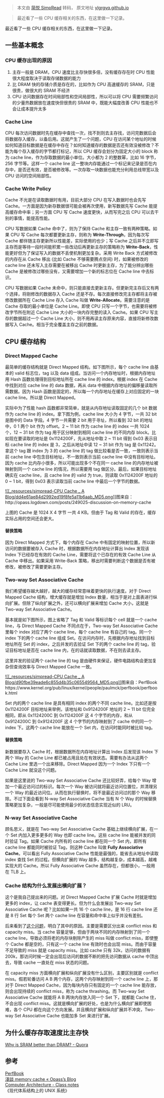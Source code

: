 > 本文由 [简悦 SimpRead](http://ksria.com/simpread/) 转码， 原文地址 [ylgrgyq.github.io](https://ylgrgyq.github.io/2018/01/15/cache-structure/)

> 最近看了一些 CPU 缓存相关的东西，在这里做一下记录。

最近看了一些 CPU 缓存相关的东西，在这里做一下记录。

[](#一些基本概念 "一些基本概念")一些基本概念
--------------------------

### [](#CPU-缓存出现的原因 "CPU 缓存出现的原因")CPU 缓存出现的原因

1.  主存一般是 DRAM，CPU 速度比主存快很多倍，没有缓存存在时 CPU 性能很大程度取决于读取存储数据的能力
2.  比 DRAM 快的存储介质是存在的，比如作为 CPU 高速缓存的 SRAM，只是很贵，做很大的 SRAM 不经济
3.  CPU 访问数据存在时间局部性和空间局部性，所以可以将 CPU 需要频繁访问的少量热数据放在速度快但很贵的 SRAM 中，既能大幅度改善 CPU 性能也不会让成本提升太多

### [](#Cache-Line "Cache Line")Cache Line

CPU 每次访问数据时先在缓存中查找一次，找不到则去主存找，访问完数据后会将数据存入缓存，以备后用。这就产生了一个问题，CPU 在访问某个地址的时候如何知道目标数据是在缓存中存在？如何知道缓存的数据是否还有效没被修改？不能为每个存入缓存的字节都打标记，所以 CPU 缓存会划分为固定大小的 block 称为 cache line，作为存取数据的最小单位。大小都为 2 的整数幂，比如 16 字节，256 字节等。这样一个 cache line 这一整块内存能通过一个标记来记录是否在内存中，是否还有效，是否被修改等。一次存取一块数据也能充分利用总线带宽以及 CPU 访问的空间局部性。

### [](#Cache-Write-Policy "Cache Write Policy")Cache Write Policy

Cache 不光是在读取数据时有用，目前大部分 CPU 在写入数据时也会先写 Cache。一方面是因为新存数据很可能会被再次使用，新写数据先写 Cache 能提高缓存命中率；另一方面 CPU 写 Cache 速度更快，从而写完之后 CPU 可以去干别的事情，能提高性能。

CPU 写数据如果 Cache 命中了，则为了保持 Cache 和主存一致有两种策略。如果 CPU 写 Cache 每次都要更新主存，则称为 **Write-Through**，因为每次写 Cache 都伴随主存更新所以性能差，实际使用的也少；写 Cache 之后并不立即写主存而是等待一段时间能积累一些改动后再更新主存的策略称为 **Write-Back**，性能更好但为了保证写入的数据不丢使机制更加复杂。采用 Write Back 方式被修改的内存在从 Cache 移出 (比如 Cache 不够需要腾点空间) 时，如果被修改的 cache line 还未写入主存需要在被移出 Cache 时更新主存，为了能分辨出哪些 Cache 是被修改过哪些没有，又需要增加一个新的标志位在 Cache line 中去标识。

CPU 写数据如果 Cache 未命中，则只能直接去更新主存。但更新完主存后又有两个选择，将刚修改的数据存入 Cache 还是不存。每次直接修改完主存都将主存被修改数据所在 Cache Line 存入 Cache 叫做 **Write-Allocate**。需要注意的是 Cache 存取的最小单位是 Cache Line。即使 CPU 只写一个字节，也需要将被修改字节所在附近 Cache Line 大小的一块内存完整的读入 Cache。如果 CPU 写主存的数据超过一个 Cache Line 大小，则不用再读主存原来内容，直接将新修改数据写入 Cache。相当于完全覆盖主存之前的数据。

[](#CPU-缓存结构 "CPU 缓存结构")CPU 缓存结构
--------------------------------

### [](#Direct-Mapped-Cache "Direct Mapped Cache")Direct Mapped Cache

最简单的缓存结构就是 Direct Mapped 结构。如下图所示，每个 cache line 由基本的 valid 标志位，tag 以及 data 组成。当访问一个内存地址时，根据内存地址用 Hash 函数处理得到目标地址所在 cache line 的 index。根据 index 在 Cache 中找到对应 cache line 的 data 数据，再从 data 中根据内存地址的偏移量读取所需数据。因为 Hash 函数是固定的，所以每一个内存地址在缓存上对应固定的一块 cache line。所以是 Direct Mapped。

实际中为了性能 hash 函数都非常简单，就是从内存地址读取固定的几个 bit 数据作为 cache line 的 index。拿下图为例，cache line 大小为 4 字节，一共 32 bit 是图中的 Data 字段。4 字节一共需要 2 bit 用于寻址，所以看到 32 bit 的地址中，0 1 两个 bit 作为 offset。2 ~ 11 bit 作为 cache line 的 index 一共 1024 个，12 ~ 31 bit 作为 tag 用于区分映射到相同 cache line 的不同内存 block。比如现在要读取的地址是 0x1124200F，先从地址中取 2 ~ 11 bit 得到 0x03 表示目标 cache line 的 index 是 3，之后从地址中读 12 ~ 31 bit 作为 tag 是 0x11242。拿这个 tag 跟 index 为 3 的 cache line 的 tag 做比较看是否一致，一致则表示当前 cache line 中包含目标地址，不一致则表示当前 cache line 中没有目标地址。因为 cache 比内存小很多，所以可能出现多个不在同一 cache line 的内存地址被映射到同一个 cache line 的情况，所以需要用 tag 做区分。最后，如果目标地址确实在 cache line，且 cache line 的 valid 为 true，则读取 0x1124200F 地址的 0 ~ 1 bit，得到 0x03 表示读取当前 cache line 中最后一个字节的数据。

[![[_resources/simpread-CPU Cache _ A Blog/dd4e61ae84d2992ed19f8fe5a11b6aab_MD5.png]]](https://ylgrgyq.github.io/2018/01/15/cache-structure/direct-mapped.png "图来自：http://opass.logdown.com/posts/249025-discussion-on-memory-cache")图来自：http://opass.logdown.com/posts/249025-discussion-on-memory-cache

上图的 Cache 是 1024 X 4 字节 一共 4 KB。但由于 Tag 和 Valid 的存在，缓存实际占用的空间还会更大。

#### [](#替换策略 "替换策略")替换策略

因为 Direct Mapped 方式下，每个内存在 Cache 中有固定的映射位置，所以新访问的数据要被存入 Cache 时，根据数据所在内存地址计算出 Index 发现该 Index 下已经存在有效的 Cache Line，需要将这个已存在的有效 Cache Line 从 Cache 中移出。如果采用 Write-Back 策略，移出时需要判断这个数据是否有被修改，被修改了需要更新主存。

### [](#Two-way-Set-Associative-Cache "Two-way Set Associative Cache")Two-way Set Associative Cache

我们希望缓存越大越好，越大的缓存经常意味着更快的执行速度。对于 Direct Mapped Cache 结构，增大缓存就是增加 Index 数量，相当于是对上面表进行纵向扩展。但除了纵向扩展之外，还可以横向扩展来增加 Cache 大小，这就是 Two-way Set Associative Cache。

基本就是如下图所示，图上省略了 Tag 和 Valid 等标识每个 cell 就是一个 cache line，与 Direct Mapped Cache 不同点在于，Two-way Set Associative Cache 里每个 index 对应了两个 cache line，每个 cache line 有自己的 tag。同一个 index 下的两个 cache line 组成 Set。在访问内存时，先根据内存地址找到目标地址所在 Set 的 index，之后并发的去验证 Set 下的两个 cache line 的 tag，验证目标地址是否在 cache line 内，在的话就读取数据，不在则去读主存。

这里并发的验证两个 cache line 的 tag 是由硬件来保证，硬件电路结构会更加复杂但查询效率与 Direct Mapped Cache 一致。

[![[_resources/simpread-CPU Cache _ A Blog/d90fbe39eade6c855d4b35c065549564_MD5.png]]](https://ylgrgyq.github.io/2018/01/15/cache-structure/two-way.png "图来自：PerfBook https://www.kernel.org/pub/linux/kernel/people/paulmck/perfbook/perfbook.html")图来自：PerfBook https://www.kernel.org/pub/linux/kernel/people/paulmck/perfbook/perfbook.html

Set 内的两个 cache line 是具有相同 index 的两个不同 cache line。比如还是按 0x1124200F 目标地址来举例，该地址和 0x9124200F 地址的 2 ~ 11 bit 位完全相同，即从 0x1124200C 到 0x1124200F 这 4 个字节的内存，和从 0x9124200C 到 0x9124200F 这 4 个字节的内存映射到了 cache 中的同一个 index 下。这两个 cache line 能放在一个 Set 内，在访问时能同时被比较 tag。

#### [](#替换策略-1 "替换策略")替换策略

新数据要存入 Cache 时，根据数据所在内存地址计算出 Index 后发现该 Index 下两个 Way 的 Cache Line 都已被占用且处在有效状态。需要有办法从这两个 Cache Line 里选一个出来移除。Direct Mapped 因为一个 Index 下只有一个 Cache Line 就没这个问题。

如果是这里说的 Two-way Set Associative Cache 还比较好弄，给每个 Way 增加一个最近访问过的标识。每次一个 Way 被访问就将最近访问位置位，并清理另一个 Way 的最近访问位。从而在执行替换时，将不是最近访问过的那个 Way 移除。不过下面会看到 N-way Set Associative Cache 当有 N 个 Way 的时候替换策略更加复杂，一般是尽可能使用最少的状态信息实现近似的 LRU。

### [](#N-way-Set-Associative-Cache "N-way Set Associative Cache")N-way Set Associative Cache

顾名思义，就是在 Two-way Set Associative Cache 基础上继续横向扩展，在一个 Set 内加入更多更多的 Way 也即 cache line。这些 cache line 能被并发的同时验证 Tag。如果 Cache 内所有的 cache line 都在同一个 Set 内，即所有 cache line 都能同时被验证 Tag，则这种 Cache 叫做 **Fully Associative Cache**。可以看出 Fully Associative Cache 性能是最强的，能省去从地址中读取 index 查找 Set 的过程。但横向扩展的 Way 越多，结构越复杂，成本越高，越难实现大的 Cache。所以 Fully Associative Cache 虽然存在，但都很小，一般用在 TLB 上。

### [](#Cache-结构为什么发展出横向扩展？ "Cache 结构为什么发展出横向扩展？")Cache 结构为什么发展出横向扩展？

这个是我自己提出来的问题。对 Direct Mapped Cache 扩展 Cache 时就是增加更多的 index，让 cache 表变得更长。但为什么会发展出 Two-way Set Associative Cache 呢？比如如果一共 16 个 cache line，是 16 行 cache line 还是 8 行 Set 每个 Set 两个 cache line 在容量和命中率上似乎并没有差别。

后来看到了[这个问题](https://stackoverflow.com/questions/33314115/whats-the-difference-between-conflict-miss-and-capacity-miss)，明白了其中的原因。主要是需要区分出来 conflict miss 和 capacity miss。当 cache 容量足够，但由于两块不同的内存映射到了同一个 cache line，导致必须将老的内存块剔除产生的 miss 叫做 conflict miss，即使整个 Cache 都是空的，只有这一个 cache line 有效时也会出现 miss。而由于容量不足导致的 miss 就是 capacity miss。比如 cache 只有 32k，访问的数据有 200k，那访问时候一定会出现后访问的数据不断的把先访问数据从 cache 中顶出去，导致 cache 一直处在 miss 状态的问题。

在 capacity miss 方面横向扩展和纵向扩展没有什么区别，主要区别就是 conflict miss。假若轮番访问 A B 两个内存，这两个内存映射到同一个 cache line 上，那对于 Direct Mapped Cache，因为每块内存只有固定的一个 cache line 能存放，则会出现持续的 conflict miss，称为 cache thrashing。而 Two-way Set Associative Cache 就能将 A B 两块内存放入同一个 Set 下，就都能 Cache 住，不会出现 conflict miss。这就是横向扩展的好处，也是为什么横向扩展即使困难，各个 CPU 都在向这个方向发展。并且横向扩展和纵向扩展并不冲突，Two-way Set Associative Cache 也能加多 Set 来进行扩展。

[](#为什么缓存存取速度比主存快 "为什么缓存存取速度比主存快")为什么缓存存取速度比主存快
-----------------------------------------------

[Why is SRAM better than DRAM? - Quora](https://www.quora.com/Why-is-SRAM-better-than-DRAM)

[](#参考 "参考")参考
--------------

[PerfBook](https://www.kernel.org/pub/linux/kernel/people/paulmck/perfbook/perfbook.html)  
[淺談 memory cache « Opass’s Blog](http://opass.logdown.com/posts/249025-discussion-on-memory-cache)  
[Computer Architecture - Class notes](http://www.cs.iit.edu/~virgil/cs470/Book/)  
《现代体系结构上的 UNIX 系统》